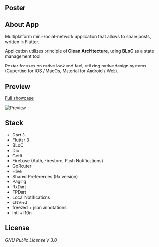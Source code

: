 **Poster**
-----------------

## **About App**
Multiplatform mini-social-network application
that allows to share posts, written in Flutter.

Application utilizes principle of **Clean Architecture**,
using **BLoC** as a state management tool.

Poster focuses on native look and feel, utilizing native
design systems (Cupertino for iOS / MacOs, Material for Android / Web).

## **Preview**

[Full showcase](https://rutube.ru/video/private/907f7b4c2542ec327a30c2e95db34543/?p=7Q8q2II3ldFqUUo_H3VGYQ)

![Preview](https://i.ibb.co/WK138PQ/2024-10-10-19-19-26.png)

## **Stack**

<ul>
    <li>Dart 3</li>
    <li>Flutter 3</li>
    <li>BLoC</li>
    <li>Dio</li>
    <li>GetIt</li>
    <li>Firebase (Auth, Firestore, Push Notifications)</li>
    <li>GoRouter</li>
    <li>Hive</li>
    <li>Shared Preferences (Rx version)</li>
    <li>Paging</li>
    <li>RxDart</li>
    <li>FPDart</li>
    <li>Local Notifications</li>
    <li>ENVied</li>
    <li>freezed + json annotations</li>
    <li>intl + l10n</li>
</ul>

## **License**
*GNU Public License V 3.0*

